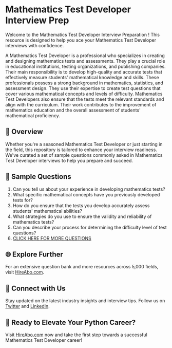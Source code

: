 # Mathematics Test Developer Interview Prep

Welcome to the Mathematics Test Developer Interview Preparation ! This resource is designed to help you ace your Mathematics Test Developer interviews with confidence.

A Mathematics Test Developer is a professional who specializes in creating and designing mathematics tests and assessments. They play a crucial role in educational institutions, testing organizations, and publishing companies. Their main responsibility is to develop high-quality and accurate tests that effectively measure students' mathematical knowledge and skills. These professionals possess a strong background in mathematics, statistics, and assessment design. They use their expertise to create test questions that cover various mathematical concepts and levels of difficulty. Mathematics Test Developers also ensure that the tests meet the relevant standards and align with the curriculum. Their work contributes to the improvement of mathematics education and the overall assessment of students' mathematical proficiency.

## 🚀 Overview

Whether you're a seasoned Mathematics Test Developer or just starting in the field, this repository is tailored to enhance your interview readiness. We've curated a set of sample questions commonly asked in Mathematics Test Developer interviews to help you prepare and succeed.

## 📝 Sample Questions

1. Can you tell us about your experience in developing mathematics tests?
2. What specific mathematical concepts have you previously developed tests for?
3. How do you ensure that the tests you develop accurately assess students' mathematical abilities?
4. What strategies do you use to ensure the validity and reliability of mathematics tests?
5. Can you describe your process for determining the difficulty level of test questions?
6. [CLICK HERE FOR MORE QUESTIONS](https://hireabo.com/job/19_0_40/Mathematics%20Test%20Developer)

## 🌐 Explore Further

For an extensive question bank and more resources across 5,000 fields, visit [HireAbo.com](https://www.hireabo.com).

## 📱 Connect with Us

Stay updated on the latest industry insights and interview tips. Follow us on [Twitter](https://twitter.com/hireabo) and [LinkedIn](https://www.linkedin.com/in/hire-abo-3609972a8/).

## 🚀 Ready to Elevate Your Python Career?

Visit [HireAbo.com](https://www.hireabo.com) now and take the first step towards a successful Mathematics Test Developer career!